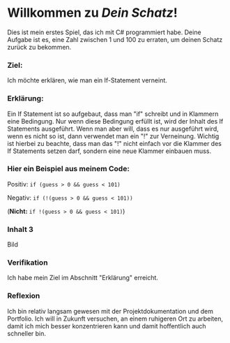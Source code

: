 # Willkommen zu *Dein Schatz*!

Dies ist mein erstes Spiel, das ich mit C# programmiert habe. Deine Aufgabe ist es, eine Zahl zwischen 1 und 100 zu erraten, um deinen Schatz zurück zu bekommen.


### Ziel:
Ich möchte erklären, wie man ein If-Statement verneint.

### Erklärung:
Ein If Statement ist so aufgebaut, dass man "if" schreibt und in Klammern eine Bedingung. Nur wenn diese Bedingung erfüllt ist, wird der Inhalt des If Statements ausgeführt. Wenn man aber will, dass es nur ausgeführt wird, wenn es nicht so ist, dann verwendet man ein "!" zur Verneinung. Wichtig ist hierbei zu beachte, dass man das "!" nicht einfach vor die Klammer des If Statements setzen darf, sondern eine neue Klammer einbauen muss.

### Hier ein Beispiel aus meinem Code:

Positiv: `if (guess > 0 && guess < 101)`

Negativ: `if (!(guess > 0 && guess < 101))`

(**Nicht:** `if !(guess > 0 && guess < 101)`)

### Inhalt 3
Bild

### Verifikation
Ich habe mein Ziel im Abschnitt "Erklärung" erreicht.

### Reflexion
Ich bin relativ langsam gewesen mit der Projektdokumentation und dem Portfolio. Ich will in Zukunft versuchen, an einem ruhigeren Ort zu arbeiten, damit ich mich besser konzentrieren kann und damit hoffentlich auch schneller bin.
